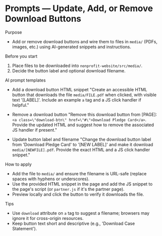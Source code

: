 # Prompts — Update, Add, or Remove Download Buttons

Purpose
- Add or remove download buttons and wire them to files in `media/` (PDFs, images, etc.) using AI-generated snippets and instructions.

Before you start
1. Place files to be downloaded into `nonprofit-website/src/media/`.
2. Decide the button label and optional download filename.

AI prompt templates
- Add a download button HTML snippet
  "Create an accessible HTML button that downloads the file `media/FILE.pdf` when clicked, with visible text '[LABEL]'. Include an example `a` tag and a JS click handler if helpful."

- Remove a download button
  "Remove this download button from [PAGE]: `<a class=\"download-btn\" href=\"#\">Download Pledge Card</a>`. Provide the updated HTML and suggest how to remove the associated JS handler if present."

- Update button label and filename
  "Change the download button label from 'Download Pledge Card' to '[NEW LABEL]' and make it download `media/[NEWFILE].pdf`. Provide the exact HTML and a JS click handler snippet."

How to apply
- Add the file to `media/` and ensure the filename is URL-safe (replace spaces with hyphens or underscores).
- Use the provided HTML snippet in the page and add the JS snippet to the page's script (or `partner.js` if it's the partner page).
- Preview locally and click the button to verify it downloads the file.

Tips
- Use `download` attribute on `a` tag to suggest a filename; browsers may ignore it for cross-origin resources.
- Keep button text short and descriptive (e.g., 'Download Case Statement').